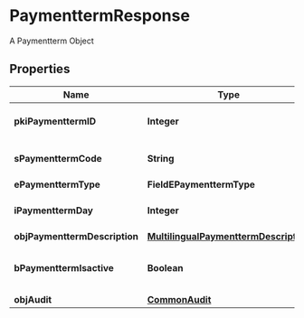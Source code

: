 

# PaymenttermResponse

A Paymentterm Object

## Properties

| Name | Type | Description | Notes |
|------------ | ------------- | ------------- | -------------|
|**pkiPaymenttermID** | **Integer** | The unique ID of the Paymentterm |  |
|**sPaymenttermCode** | **String** | The code of the Paymentterm |  |
|**ePaymenttermType** | **FieldEPaymenttermType** |  |  |
|**iPaymenttermDay** | **Integer** | The day of the Paymentterm |  |
|**objPaymenttermDescription** | [**MultilingualPaymenttermDescription**](MultilingualPaymenttermDescription.md) |  |  |
|**bPaymenttermIsactive** | **Boolean** | Whether the Paymentterm is active or not |  |
|**objAudit** | [**CommonAudit**](CommonAudit.md) |  |  |



